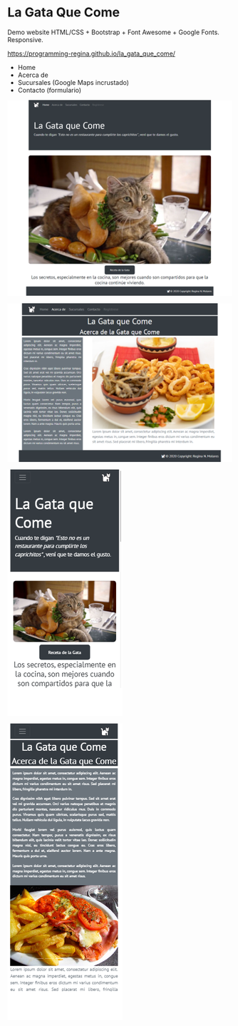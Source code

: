 # La Gata Que Come
Demo website HTML/CSS + Bootstrap + Font Awesome + Google Fonts. Responsive.

https://programming-regina.github.io/la_gata_que_come/
- Home
- Acerca de
- Sucursales (Google Maps incrustado)
- Contacto (formulario)

 ![Screenshot-main](https://github.com/programming-Regina/la_gata_que_come/blob/main/readme_files/lagataquecome1.png) 
 
 ![Screenshot-about](https://github.com/programming-Regina/la_gata_que_come/blob/main/readme_files/lagataquecome2.png) 
 
 ![Screenshot-main-mobile](https://github.com/programming-Regina/la_gata_que_come/blob/main/readme_files/lagataquecome1r.png) 
 
 ![Screenshot-about-mobile](https://github.com/programming-Regina/la_gata_que_come/blob/main/readme_files/lagataquecome2r.png) 

